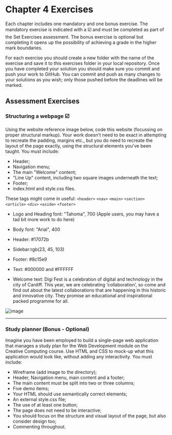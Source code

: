 # Chapter 4 Exercises
Each chapter includes one mandatory and one bonus exercise. The mandatory exercise is indicated with a :ballot_box_with_check: and must be completed as part of the Set Exercises assessment. The bonus exercise is optional but completing it opens up the possibility of achieving a grade in the higher mark boundaries.

For each exercise you should create a new folder with the name of the exercise and save it to this exercises folder in your local repository. Once you have completed your solution you should make sure you commit and push your work to GitHub. You can commit and push as many changes to your solutions as you wish; only those pushed before the deadlines will be marked.

## Assessment Exercises

### Structuring a webpage :ballot_box_with_check:

Using the website reference image below, code this website (focussing on proper structural markup). Your work doesn't need to be exact in attempting to recreate the padding, margins etc., but you do need to recreate the layout of the page exactly, using the structural elements you've been taught. You must include:

- Header;
- Navigation menu;
- The main "Welcome" content;
- "Line Up" content, including two square images underneath the text;
- Footer;
- index.html and style.css files.

These tags might come in useful: `<header>` `<nav>` `<main>` `<section>` `<article>` `<div>` `<aside>` `<footer>`

- Logo and Heading font: "Tahoma", 700 (Apple users, you may have a tad bit more work to do here)
- Body font: "Arial", 400
- Header: #17072b
- Sidebar:rgb(23, 45, 103)
- Footer: #8c15e9
- Text: #000000 and #FFFFFF

- Welcome text: Digi Fest is a celebration of digital and technology in the city of Cardiff. This year, we are celebrating ‘collaboration’, so come and find out about the latest collaborations that are happening in this historic and innovative city. They promise an educational and inspirational packed programme for all.

![image](DigiFest.jpg)

<hr>

### Study planner (Bonus - Optional)

Imagine you have been employed to build a single-page web application that manages a study plan for the Web Development module on the Creative Computing course. Use HTML and CSS to mock-up what this application would look like, without adding any interactivity. You must include:

- Wireframe (add image to the directory);
- Header, Navigation menu, main content and a footer;
- The main content must be split into two or three columns;
- Five demo items;
- Your HTML should use semantically correct elements;
- An external style.css file;
- The use of at least one button;
- The page does not need to be interactive;
- You should focus on the structure and visual layout of the page, but also consider design too;
- Commenting throughout.
